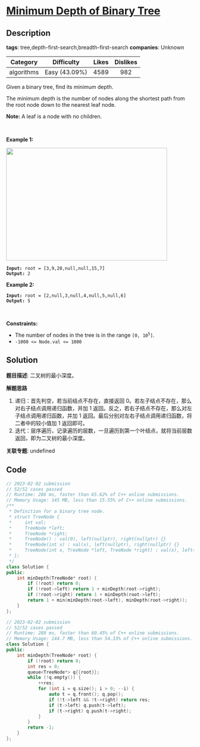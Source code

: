 # [Minimum Depth of Binary Tree](https://leetcode.com/problems/minimum-depth-of-binary-tree/description/)

## Description

**tags**: tree,depth-first-search,breadth-first-search
**companies**: Unknown

|  Category  |  Difficulty   | Likes | Dislikes |
| :--------: | :-----------: | :---: | :------: |
| algorithms | Easy (43.09%) | 4589  |   982    |

<p>Given a binary tree, find its minimum depth.</p>

<p>The minimum depth is the number of nodes along the shortest path from the root node down to the nearest leaf node.</p>

<p><strong>Note:</strong>&nbsp;A leaf is a node with no children.</p>

<p>&nbsp;</p>
<p><strong>Example 1:</strong></p>
<img alt="" src="https://assets.leetcode.com/uploads/2020/10/12/ex_depth.jpg" style="width: 432px; height: 302px;" />
<pre><code><strong>Input:</strong> root = [3,9,20,null,null,15,7]
<strong>Output:</strong> 2</code></pre>

<p><strong>Example 2:</strong></p>

<pre><code><strong>Input:</strong> root = [2,null,3,null,4,null,5,null,6]
<strong>Output:</strong> 5</code></pre>

<p>&nbsp;</p>
<p><strong>Constraints:</strong></p>

<ul>
  <li>The number of nodes in the tree is in the range <code>[0, 10<sup>5</sup>]</code>.</li>
  <li><code>-1000 &lt;= Node.val &lt;= 1000</code></li>
</ul>

## Solution

**题目描述**: 二叉树的最小深度。

**解题思路**

1. 递归：首先判空，若当前结点不存在，直接返回 0。若左子结点不存在，那么对右子结点调用递归函数，并加 1 返回。反之，若右子结点不存在，那么对左子结点调用递归函数，并加 1 返回。最后分别对左右子结点调用递归函数，将二者中的较小值加 1 返回即可。
2. 迭代：层序遍历，记录遍历的层数，一旦遍历到第一个叶结点，就将当前层数返回，即为二叉树的最小深度。

**关联专题**: undefined

## Code

```cpp
// 2023-02-02 submission
// 52/52 cases passed
// Runtime: 286 ms, faster than 65.62% of C++ online submissions.
// Memory Usage: 145 MB, less than 15.55% of C++ online submissions.
/**
 * Definition for a binary tree node.
 * struct TreeNode {
 *     int val;
 *     TreeNode *left;
 *     TreeNode *right;
 *     TreeNode() : val(0), left(nullptr), right(nullptr) {}
 *     TreeNode(int x) : val(x), left(nullptr), right(nullptr) {}
 *     TreeNode(int x, TreeNode *left, TreeNode *right) : val(x), left(left), right(right) {}
 * };
 */
class Solution {
public:
    int minDepth(TreeNode* root) {
        if (!root) return 0;
        if (!root->left) return 1 + minDepth(root->right);
        if (!root->right) return 1 + minDepth(root->left);
        return 1 + min(minDepth(root->left), minDepth(root->right));
    }
};
```

```cpp
// 2023-02-02 submission
// 52/52 cases passed
// Runtime: 289 ms, faster than 60.45% of C++ online submissions.
// Memory Usage: 144.7 MB, less than 54.33% of C++ online submissions.
class Solution {
public:
    int minDepth(TreeNode* root) {
        if (!root) return 0;
        int res = 0;
        queue<TreeNode*> q{{root}};
        while (!q.empty()) {
            ++res;
            for (int i = q.size(); i > 0; --i) {
                auto t = q.front(); q.pop();
                if (!t->left && !t->right) return res;
                if (t->left) q.push(t->left);
                if (t->right) q.push(t->right);
            }
        }
        return -1;
    }
};
```
